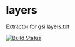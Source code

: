 # layers
Extractor for gsi layers.txt

[![Build Status](https://travis-ci.org/frogcat/layers.svg?branch=master)](https://travis-ci.org/frogcat/layers)